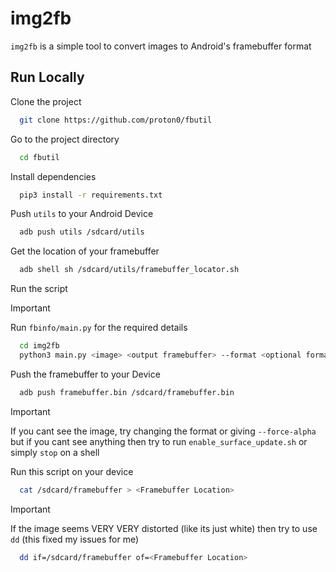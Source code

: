 
# img2fb

`img2fb` is a simple tool to convert images to Android's framebuffer format


## Run Locally

Clone the project

```bash
  git clone https://github.com/proton0/fbutil
```

Go to the project directory

```bash
  cd fbutil
```

Install dependencies

```bash
  pip3 install -r requirements.txt
```

Push `utils` to your Android Device

```bash
  adb push utils /sdcard/utils
```

Get the location of your framebuffer
```bash
  adb shell sh /sdcard/utils/framebuffer_locator.sh
```

Run the script
> [!IMPORTANT]  
> Run `fbinfo/main.py` for the required details
```bash
  cd img2fb
  python3 main.py <image> <output framebuffer> --format <optional format> <width> <height>
```

Push the framebuffer to your Device
```bash
  adb push framebuffer.bin /sdcard/framebuffer.bin
```

> [!IMPORTANT]  
> If you cant see the image, try changing the format or giving `--force-alpha` but if you cant see anything then try to run `enable_surface_update.sh` or simply `stop` on a shell

Run this script on your device
```bash
  cat /sdcard/framebuffer > <Framebuffer Location>
```

> [!IMPORTANT]  
> If the image seems VERY VERY distorted (like its just white) then try to use `dd` (this fixed my issues for me)
```bash
  dd if=/sdcard/framebuffer of=<Framebuffer Location>
```